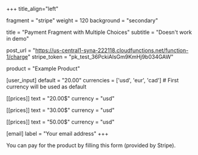 +++
title_align="left"

fragment = "stripe"
weight = 120
background = "secondary"

title = "Payment Fragment with Multiple Choices"
subtitle = "Doesn't work in demo"

post_url = "https://us-central1-syna-222118.cloudfunctions.net/function-1/charge"
stripe_token = "pk_test_36PckiAlsGm9KmHj9b034GAW"

product = "Example Product"

[user_input]
  default = "20.00"
  currencies = ['usd', 'eur', 'cad'] # First currency will be used as default

[[prices]]
  text = "20.00$"
  currency = "usd"

[[prices]]
  text = "30.00$"
  currency = "usd"

[[prices]]
  text = "50.00$"
  currency = "usd"

[email]
  label = "Your email address"
+++

You can pay for the product by filling this form (provided by Stripe).
